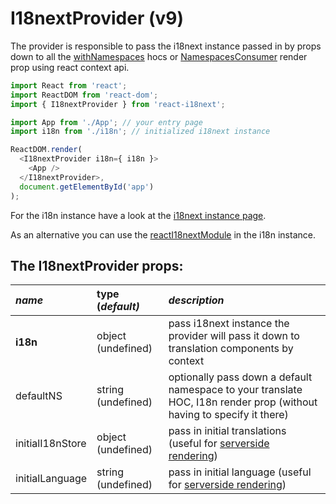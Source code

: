 # I18nextProvider \(v9\)

The provider is responsible to pass the i18next instance passed in by props down to all the [withNamespaces](withnamespaces.md) hocs or [NamespacesConsumer](namespacesconsumer.md) render prop using react context api.

```javascript
import React from 'react';
import ReactDOM from 'react-dom';
import { I18nextProvider } from 'react-i18next';

import App from './App'; // your entry page
import i18n from './i18n'; // initialized i18next instance

ReactDOM.render(
  <I18nextProvider i18n={ i18n }>
    <App />
  </I18nextProvider>,
  document.getElementById('app')
);
```

For the i18n instance have a look at the [i18next instance page](i18next-instance.md).

As an alternative you can use the [reactI18nextModule](i18next-instance.md) in the i18n instance.

## The I18nextProvider props:

| _**name**_ | **type \(**_**default\)**_ | _**description**_ |
| :--- | :--- | :--- |
| **i18n** | object \(undefined\) | pass i18next instance the provider will pass it down to translation components by context |
| defaultNS | string \(undefined\) | optionally pass down a default namespace to your translate HOC, I18n render prop \(without having to specify it there\) |
| initialI18nStore | object \(undefined\) | pass in initial translations \(useful for [serverside rendering](serverside-rendering.md)\) |
| initialLanguage | string \(undefined\) | pass in initial language \(useful for [serverside rendering](serverside-rendering.md)\) |

